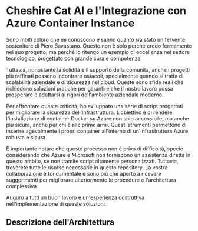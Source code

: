 # Cheshire Cat AI e l'Integrazione con Azure Container Instance
Sono molti coloro che mi conoscono e sanno quanto sia stato un fervente sostenitore di Piero Savastano. Questo non è solo perché credo fermamente nel suo progetto, ma perché lo ritengo un esempio di eccellenza nel settore tecnologico, progettato con grande cura e competenza.

Tuttavia, nonostante la solidità e il supporto della comunità, anche i progetti più raffinati possono incontrare ostacoli, specialmente quando si tratta di scalabilità aziendale e di sicurezza nel cloud. Queste sono sfide reali che richiedono soluzioni pratiche per garantire che il nostro lavoro possa prosperare e adattarsi ai rigori dell'ambiente aziendale moderno.

Per affrontare queste criticità, ho sviluppato una serie di script progettati per migliorare la sicurezza dell'infrastruttura. L'obiettivo è di rendere l'installazione di container Docker su Azure non solo accessibile, ma anche più sicura, anche per chi è alle prime armi. Questi strumenti permettono di inserire agevolmente i propri container all'interno di un'infrastruttura Azure robusta e sicura.

È importante notare che questo processo non è privo di difficoltà, specie considerando che Azure e Microsoft non forniscono un'assistenza diretta in questo ambito, se non tramite script altamente personalizzati. Tuttavia, troverete tutte le risorse necessarie in questo repository. La vostra collaborazione è fondamentale e sono più che aperto a ricevere suggerimenti per migliorare ulteriormente le procedure e l'architettura complessiva.

Auguro a tutti un buon lavoro e un'esperienza costruttiva nell'implementazione di queste soluzioni.

## Descrizione dell'Architettura
